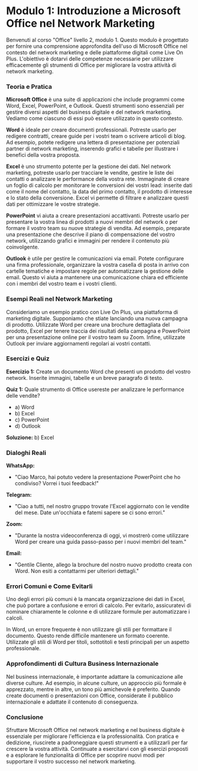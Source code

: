 # **Modulo 1: Introduzione a Microsoft Office nel Network Marketing**

Benvenuti al corso "Office" livello 2, modulo 1. Questo modulo è progettato per fornire una comprensione approfondita dell'uso di Microsoft Office nel contesto del network marketing e delle piattaforme digitali come Live On Plus. L'obiettivo è dotarvi delle competenze necessarie per utilizzare efficacemente gli strumenti di Office per migliorare la vostra attività di network marketing.

### Teoria e Pratica

**Microsoft Office** è una suite di applicazioni che include programmi come Word, Excel, PowerPoint, e Outlook. Questi strumenti sono essenziali per gestire diversi aspetti del business digitale e del network marketing. Vediamo come ciascuno di essi può essere utilizzato in questo contesto.

**Word** è ideale per creare documenti professionali. Potreste usarlo per redigere contratti, creare guide per i vostri team o scrivere articoli di blog. Ad esempio, potete redigere una lettera di presentazione per potenziali partner di network marketing, inserendo grafici e tabelle per illustrare i benefici della vostra proposta.

**Excel** è uno strumento potente per la gestione dei dati. Nel network marketing, potreste usarlo per tracciare le vendite, gestire le liste dei contatti o analizzare le performance della vostra rete. Immaginate di creare un foglio di calcolo per monitorare le conversioni dei vostri lead: inserite dati come il nome del contatto, la data del primo contatto, il prodotto di interesse e lo stato della conversione. Excel vi permette di filtrare e analizzare questi dati per ottimizzare le vostre strategie.

**PowerPoint** vi aiuta a creare presentazioni accattivanti. Potreste usarlo per presentare la vostra linea di prodotti a nuovi membri del network o per formare il vostro team su nuove strategie di vendita. Ad esempio, preparate una presentazione che descrive il piano di compensazione del vostro network, utilizzando grafici e immagini per rendere il contenuto più coinvolgente.

**Outlook** è utile per gestire le comunicazioni via email. Potete configurare una firma professionale, organizzare la vostra casella di posta in arrivo con cartelle tematiche e impostare regole per automatizzare la gestione delle email. Questo vi aiuta a mantenere una comunicazione chiara ed efficiente con i membri del vostro team e i vostri clienti.

### Esempi Reali nel Network Marketing

Consideriamo un esempio pratico con Live On Plus, una piattaforma di marketing digitale. Supponiamo che stiate lanciando una nuova campagna di prodotto. Utilizzate Word per creare una brochure dettagliata del prodotto, Excel per tenere traccia dei risultati della campagna e PowerPoint per una presentazione online per il vostro team su Zoom. Infine, utilizzate Outlook per inviare aggiornamenti regolari ai vostri contatti.

### Esercizi e Quiz

**Esercizio 1:** Create un documento Word che presenti un prodotto del vostro network. Inserite immagini, tabelle e un breve paragrafo di testo.

**Quiz 1:** Quale strumento di Office usereste per analizzare le performance delle vendite?
- a) Word
- b) Excel
- c) PowerPoint
- d) Outlook

**Soluzione:** b) Excel

### Dialoghi Reali

**WhatsApp:**
- "Ciao Marco, hai potuto vedere la presentazione PowerPoint che ho condiviso? Vorrei i tuoi feedback!"

**Telegram:**
- "Ciao a tutti, nel nostro gruppo trovate l'Excel aggiornato con le vendite del mese. Date un'occhiata e fatemi sapere se ci sono errori."

**Zoom:**
- "Durante la nostra videoconferenza di oggi, vi mostrerò come utilizzare Word per creare una guida passo-passo per i nuovi membri del team."

**Email:**
- "Gentile Cliente, allego la brochure del nostro nuovo prodotto creata con Word. Non esiti a contattarmi per ulteriori dettagli."

### Errori Comuni e Come Evitarli

Uno degli errori più comuni è la mancata organizzazione dei dati in Excel, che può portare a confusione e errori di calcolo. Per evitarlo, assicuratevi di nominare chiaramente le colonne e di utilizzare formule per automatizzare i calcoli.

In Word, un errore frequente è non utilizzare gli stili per formattare il documento. Questo rende difficile mantenere un formato coerente. Utilizzate gli stili di Word per titoli, sottotitoli e testi principali per un aspetto professionale.

### Approfondimenti di Cultura Business Internazionale

Nel business internazionale, è importante adattare la comunicazione alle diverse culture. Ad esempio, in alcune culture, un approccio più formale è apprezzato, mentre in altre, un tono più amichevole è preferito. Quando create documenti o presentazioni con Office, considerate il pubblico internazionale e adattate il contenuto di conseguenza.

### Conclusione

Sfruttare Microsoft Office nel network marketing e nel business digitale è essenziale per migliorare l'efficienza e la professionalità. Con pratica e dedizione, riuscirete a padroneggiare questi strumenti e a utilizzarli per far crescere la vostra attività. Continuate a esercitarvi con gli esercizi proposti e a esplorare le funzionalità di Office per scoprire nuovi modi per supportare il vostro successo nel network marketing.
